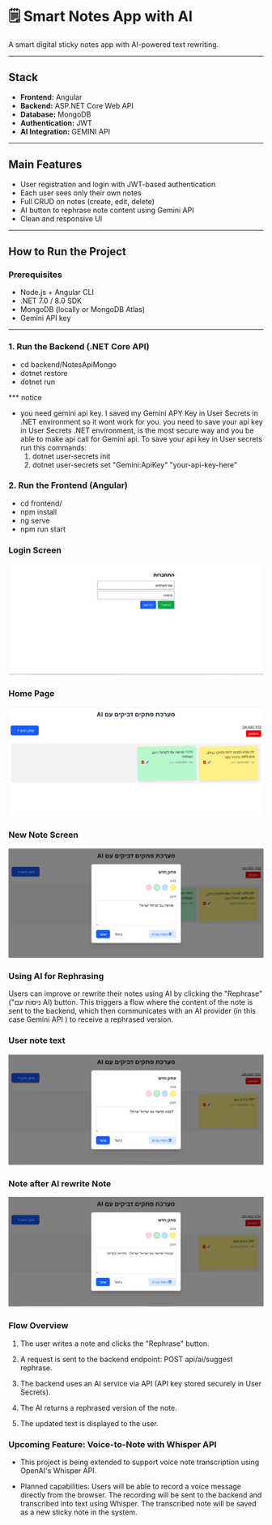 # 🗒️ Smart Notes App with AI

A smart digital sticky notes app with AI-powered text rewriting.

---

## Stack

- **Frontend:** Angular
- **Backend:** ASP.NET Core Web API
- **Database:** MongoDB
- **Authentication:** JWT
- **AI Integration:** GEMINI API

---

## Main Features

- User registration and login with JWT-based authentication
- Each user sees only their own notes
- Full CRUD on notes (create, edit, delete)
- AI button to rephrase note content using Gemini API
- Clean and responsive UI

---

## How to Run the Project

### Prerequisites

- Node.js + Angular CLI
- .NET 7.0 / 8.0 SDK
- MongoDB (locally or MongoDB Atlas)
- Gemini API key

---

### 1. Run the Backend (.NET Core API)

- cd backend/NotesApiMongo
- dotnet restore
- dotnet run

\*\*\* notice

- you need gemini api key.
  I saved my Gemini APY Key in User Secrets in .NET environment so it wont work for you.
  you need to save your api key in User Secrets .NET environment, is the most secure way and you be able to make api call for Gemini api.
  To save your api key in User secrets run this commands:
  1. dotnet user-secrets init
  2. dotnet user-secrets set "Gemini:ApiKey" "your-api-key-here"

### 2. Run the Frontend (Angular)

- cd frontend/
- npm install
- ng serve
- npm run start

### Login Screen

![alt text](./frontend/public/login.png)

### Home Page

![alt text](./frontend/public/homepage.png)

### New Note Screen

![alt text](<./frontend/public/new note.png>)

### Using AI for Rephrasing

Users can improve or rewrite their notes using AI by clicking the "Rephrase" ("ניסוח עם AI) button. This triggers a flow where the content of the note is sent to the backend, which then communicates with an AI provider (in this case Gemini API ) to receive a rephrased version.

### User note text

![alt text](./frontend/public/homepage2.png)

### Note after AI rewrite Note

![alt text](<./frontend/public/home page 3.png>)

### Flow Overview

1. The user writes a note and clicks the "Rephrase" button.

2. A request is sent to the backend endpoint:
   POST api/ai/suggest rephrase.

3. The backend uses an AI service via API (API key stored securely in User Secrets).

4. The AI returns a rephrased version of the note.

5. The updated text is displayed to the user.

### Upcoming Feature: Voice-to-Note with Whisper API

- This project is being extended to support voice note transcription using OpenAI's Whisper API.

- Planned capabilities:
  Users will be able to record a voice message directly from the browser.
  The recording will be sent to the backend and transcribed into text using Whisper.
  The transcribed note will be saved as a new sticky note in the system.
